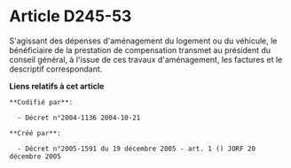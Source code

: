 # Article D245-53

S'agissant des dépenses d'aménagement du logement ou du véhicule, le bénéficiaire de la prestation de compensation transmet
au président du conseil général, à l'issue de ces travaux d'aménagement, les factures et le descriptif correspondant.

**Liens relatifs à cet article**

	**Codifié par**:

	  - Décret n°2004-1136 2004-10-21

	**Créé par**:

	  - Décret n°2005-1591 du 19 décembre 2005 - art. 1 () JORF 20 décembre 2005
